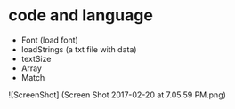 # code and language

- Font (load font)
- loadStrings (a txt file with data)
- textSize
- Array
- Match

![ScreenShot] (Screen Shot 2017-02-20 at 7.05.59 PM.png)
